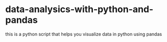 # data-analysics-with-python-and-pandas
this is a python script that helps you visualize data in python using pandas
